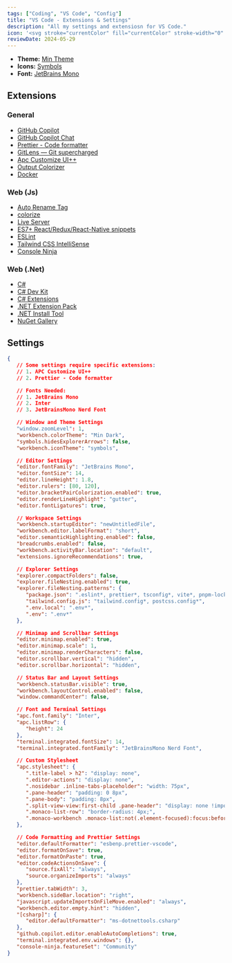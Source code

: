 ```yaml
---
tags: ["Coding", "VS Code", "Config"]
title: "VS Code - Extensions & Settings"
description: "All my settings and extensiosn for VS Code."
icon: '<svg stroke="currentColor" fill="currentColor" stroke-width="0" viewBox="0 0 16 16" height="1em" width="1em" xmlns="http://www.w3.org/2000/svg"><path d="M9.7851 1.38057L5.56484 5.25075L7.68844 6.87108L10 5.10733V2C10 1.76607 9.91968 1.5509 9.7851 1.38057Z"></path><path d="M10 9.89268L2.58433 4.23442C2.37657 4.0759 2.08597 4.08889 1.89301 4.26532L1.17719 4.91984C1.08223 5.00667 1.02543 5.11898 1.00681 5.23629C0.979153 5.41056 1.03574 5.59585 1.17661 5.72504L9.7851 13.6194C9.91968 13.4491 10 13.2339 10 13V9.89268Z"></path><path d="M10.7532 1.0368C10.9105 1.32251 11 1.65081 11 2V13C11 13.3492 10.9105 13.6775 10.7532 13.9632C10.7906 13.9515 10.8274 13.9369 10.8634 13.9195L13.5399 12.625C13.8211 12.4889 14 12.2028 14 11.8889V3.11109C14 2.79721 13.8212 2.5111 13.5399 2.37507L10.8634 1.08048C10.8274 1.06306 10.7906 1.04852 10.7532 1.0368Z"></path><path d="M1.17661 9.27496L2.37233 8.17842L4.00854 9.6789L2.58433 10.7656C2.37657 10.9241 2.08597 10.9111 1.89301 10.7347L1.17719 10.0802C0.941168 9.86437 0.940898 9.49112 1.17661 9.27496Z"></path></svg>'
reviewDate: 2024-05-29
---
```


-  **Theme:** [Min Theme](https://marketplace.visualstudio.com/items?itemName=miguelsolorio.min-theme)
-  **Icons:** [Symbols](https://marketplace.visualstudio.com/items?itemName=miguelsolorio.symbols)
-  **Font:** [JetBrains Mono](https://www.jetbrains.com/lp/mono/)

## Extensions

### General

-  [GitHub Copilot](https://marketplace.visualstudio.com/items?itemName=GitHub.copilot)
-  [GitHub Copilot Chat](https://marketplace.visualstudio.com/items?itemName=GitHub.copilot-chat)
-  [Prettier - Code formatter](https://marketplace.visualstudio.com/items?itemName=esbenp.prettier-vscode)
-  [GitLens — Git supercharged](https://marketplace.visualstudio.com/items?itemName=eamodio.gitlens)
-  [Apc Customize UI++](https://marketplace.visualstudio.com/items?itemName=drcika.apc-extension)
-  [Output Colorizer](https://marketplace.visualstudio.com/items?itemName=IBM.output-colorizer)
-  [Docker](https://marketplace.visualstudio.com/items?itemName=ms-azuretools.vscode-docker)

### Web (Js)

-  [Auto Rename Tag](https://marketplace.visualstudio.com/items?itemName=formulahendry.auto-rename-tag)
-  [colorize](https://marketplace.visualstudio.com/items?itemName=kamikillerto.vscode-colorize)
-  [Live Server](https://marketplace.visualstudio.com/items?itemName=ritwickdey.LiveServer)
-  [ES7+ React/Redux/React-Native snippets](https://marketplace.visualstudio.com/items?itemName=dsznajder.es7-react-js-snippets)
-  [ESLint](https://marketplace.visualstudio.com/items?itemName=dbaeumer.vscode-eslint)
-  [Tailwind CSS IntelliSense](https://marketplace.visualstudio.com/items?itemName=bradlc.vscode-tailwindcss)
-  [Console Ninja](https://marketplace.visualstudio.com/items?itemName=WallabyJs.console-ninja)

### Web (.Net)

-  [C#](https://marketplace.visualstudio.com/items?itemName=ms-dotnettools.csharp)
-  [C# Dev Kit](https://marketplace.visualstudio.com/items?itemName=ms-dotnettools.csdevkit)
-  [C# Extensions](https://marketplace.visualstudio.com/items?itemName=kreativ-software.csharpextensions)
-  [.NET Extension Pack](https://marketplace.visualstudio.com/items?itemName=ms-dotnettools.vscode-dotnet-pack)
-  [.NET Install Tool](https://marketplace.visualstudio.com/items?itemName=ms-dotnettools.vscode-dotnet-runtime)
-  [NuGet Gallery](https://marketplace.visualstudio.com/items?itemName=patcx.vscode-nuget-gallery)

## Settings

```json
{
   // Some settings require specific extensions:
   // 1. APC Customize UI++
   // 2. Prettier - Code formatter

   // Fonts Needed:
   // 1. JetBrains Mono
   // 2. Inter
   // 3. JetBrainsMono Nerd Font

   // Window and Theme Settings
   "window.zoomLevel": 1,
   "workbench.colorTheme": "Min Dark",
   "symbols.hidesExplorerArrows": false,
   "workbench.iconTheme": "symbols",

   // Editor Settings
   "editor.fontFamily": "JetBrains Mono",
   "editor.fontSize": 14,
   "editor.lineHeight": 1.8,
   "editor.rulers": [80, 120],
   "editor.bracketPairColorization.enabled": true,
   "editor.renderLineHighlight": "gutter",
   "editor.fontLigatures": true,

   // Workspace Settings
   "workbench.startupEditor": "newUntitledFile",
   "workbench.editor.labelFormat": "short",
   "editor.semanticHighlighting.enabled": false,
   "breadcrumbs.enabled": false,
   "workbench.activityBar.location": "default",
   "extensions.ignoreRecommendations": true,

   // Explorer Settings
   "explorer.compactFolders": false,
   "explorer.fileNesting.enabled": true,
   "explorer.fileNesting.patterns": {
      "package.json": ".eslint*, prettier*, tsconfig*, vite*, pnpm-lock*, bun.lockb, nest*",
      "tailwind.config.js": "tailwind.config*, postcss.config*",
      ".env.local": ".env*",
      ".env": ".env*"
   },

   // Minimap and Scrollbar Settings
   "editor.minimap.enabled": true,
   "editor.minimap.scale": 1,
   "editor.minimap.renderCharacters": false,
   "editor.scrollbar.vertical": "hidden",
   "editor.scrollbar.horizontal": "hidden",

   // Status Bar and Layout Settings
   "workbench.statusBar.visible": true,
   "workbench.layoutControl.enabled": false,
   "window.commandCenter": false,

   // Font and Terminal Settings
   "apc.font.family": "Inter",
   "apc.listRow": {
      "height": 24
   },
   "terminal.integrated.fontSize": 14,
   "terminal.integrated.fontFamily": "JetBrainsMono Nerd Font",

   // Custom Stylesheet
   "apc.stylesheet": {
      ".title-label > h2": "display: none",
      ".editor-actions": "display: none",
      ".nosidebar .inline-tabs-placeholder": "width: 75px",
      ".pane-header": "padding: 0 8px",
      ".pane-body": "padding: 8px",
      ".split-view-view:first-child .pane-header": "display: none !important;",
      ".monaco-list-row": "border-radius: 4px;",
      ".monaco-workbench .monaco-list:not(.element-focused):focus:before": "display: none;"
   },

   // Code Formatting and Prettier Settings
   "editor.defaultFormatter": "esbenp.prettier-vscode",
   "editor.formatOnSave": true,
   "editor.formatOnPaste": true,
   "editor.codeActionsOnSave": {
      "source.fixAll": "always",
      "source.organizeImports": "always"
   },
   "prettier.tabWidth": 3,
   "workbench.sideBar.location": "right",
   "javascript.updateImportsOnFileMove.enabled": "always",
   "workbench.editor.empty.hint": "hidden",
   "[csharp]": {
      "editor.defaultFormatter": "ms-dotnettools.csharp"
   },
   "github.copilot.editor.enableAutoCompletions": true,
   "terminal.integrated.env.windows": {},
   "console-ninja.featureSet": "Community"
}
```
